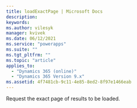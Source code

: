 ```yaml
---
title: loadExactPage | Microsoft Docs
description:
keywords:
ms.author: vilesyk
manager: kvivek
ms.date: 06/12/2021
ms.service: "powerapps"
ms.suite: ""
ms.tgt_pltfrm: ""
ms.topic: "article"
applies_to:
  - "Dynamics 365 (online)"
  - "Dynamics 365 Version 9.x"
ms.assetid: 4f7481cb-9c11-4e85-8ed2-8f97e1466eab
---
```


Request the exact page of results to be loaded.
